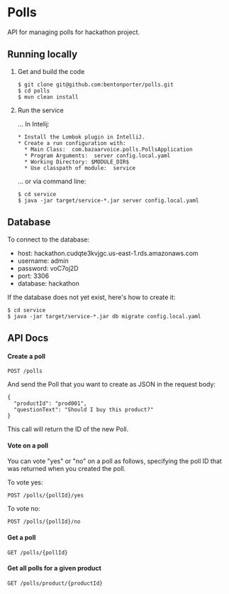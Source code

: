 Polls
=====

API for managing polls for hackathon project.

Running locally
---------------

1.  Get and build the code

        $ git clone git@github.com:bentonporter/polls.git
        $ cd polls
        $ mvn clean install

2.  Run the service

    ... In Intelij:

        * Install the Lombok plugin in IntelliJ.
        * Create a run configuration with:
          * Main Class:  com.bazaarvoice.polls.PollsApplication
          * Program Arguments:  server config.local.yaml
          * Working Directory: $MODULE_DIR$
          * Use classpath of module:  service

    ... or via command line:

        $ cd service
        $ java -jar target/service-*.jar server config.local.yaml


Database
--------

To connect to the database:

- host: hackathon.cudqte3kvjgc.us-east-1.rds.amazonaws.com
- username: admin
- password: voC7oj2D
- port: 3306
- database: hackathon

If the database does not yet exist, here's how to create it:

    $ cd service
    $ java -jar target/service-*.jar db migrate config.local.yaml


API Docs
--------

#### Create a poll

```
POST /polls
```

And send the Poll that you want to create as JSON in the request body:

```
{
  "productId": "prod001",
  "questionText": "Should I buy this product?"
}
```

This call will return the ID of the new Poll.

#### Vote on a poll

You can vote "yes" or "no" on a poll as follows, specifying the poll ID that was returned
when you created the poll.

To vote yes:
```
POST /polls/{pollId}/yes
```

To vote no:
```
POST /polls/{pollId}/no
```

#### Get a poll

```
GET /polls/{pollId}
```

#### Get all polls for a given product

```
GET /polls/product/{productId}
```

